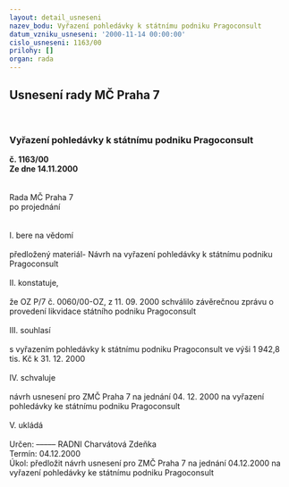 ```yaml
---
layout: detail_usneseni
nazev_bodu: Vyřazení pohledávky k státnímu podniku Pragoconsult
datum_vzniku_usneseni: '2000-11-14 00:00:00'
cislo_usneseni: 1163/00
prilohy: []
organ: rada
---
```

<div id="ucUsn_pList" class="usn">
	<span><h2>Usnesení rady MČ Praha 7 </h2>
<br></span><div class="standBody">
<span><h3>Vyřazení pohledávky k státnímu podniku Pragoconsult</h3></span><div class="center">
		<strong>č. 1163/00</strong><br>
	</div>
<div class="center">
		<strong>Ze dne 14.11.2000</strong><br><br>
	</div>
<br>Rada MČ Praha 7<br>po projednání<br><br><br>I.	bere na vědomí<br><br> předložený materiál- Návrh na vyřazení pohledávky k státnímu podniku Pragoconsult<br><br>II.	konstatuje,<br><br>že OZ P/7 č. 0060/00-OZ, z 11. 09. 2000 schválilo závěrečnou zprávu o provedení likvidace státního podniku Pragoconsult<br><br>III.	souhlasí <br><br>s vyřazením pohledávky k státnímu podniku Pragoconsult ve výši 1 942,8 tis. Kč k 31. 12. 2000<br><br>IV.	schvaluje <br><br>návrh usnesení pro ZMČ Praha 7 na jednání 04. 12. 2000 na vyřazení pohledávky ke státnímu podniku Pragoconsult<br><br>V.	ukládá <br><br> Určen:	–––––	RADNI Charvátová Zdeňka<br>Termín: 04.12.2000<br>Úkol:	předložit návrh usnesení pro ZMČ Praha 7 na jednání 04.12.2000 na vyřazení pohledávky ke státnímu podniku Pragoconsult<br> <br><br><br> </div>
</div>